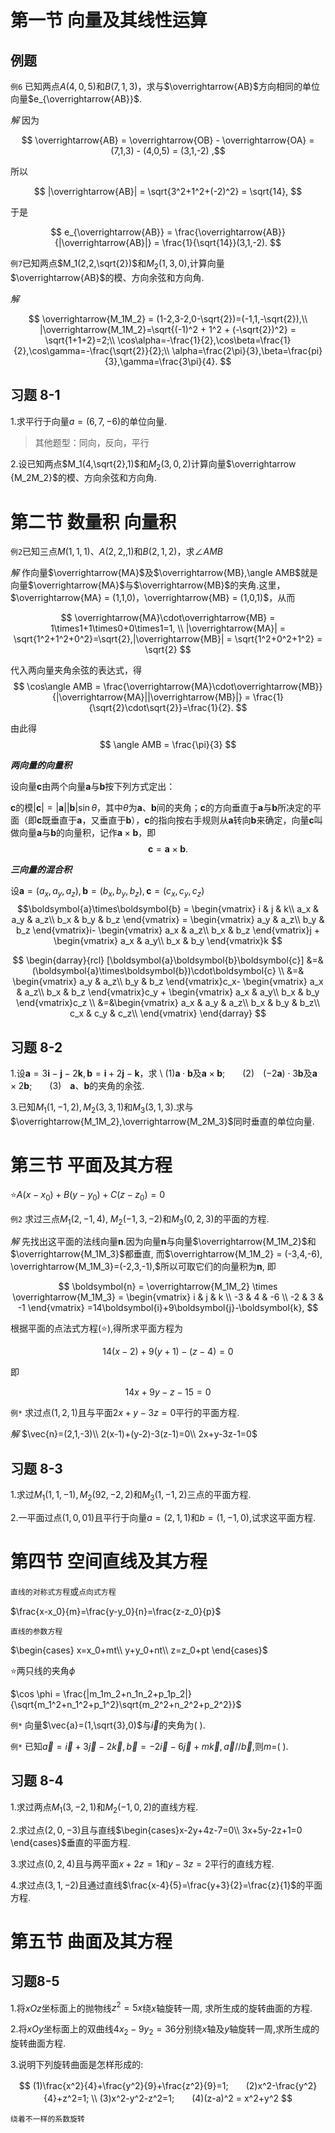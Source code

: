 # 第一节 向量及其线性运算

## 例题

`例6` 已知两点$A(4,0,5)$和$B(7,1,3)$，求与$\overrightarrow{AB}$方向相同的单位向量$e_{\overrightarrow{AB}}$.

*解* 因为

$$
\overrightarrow{AB} = \overrightarrow{OB} - \overrightarrow{OA} = (7,1,3) - (4,0,5) = (3,1,-2)
,$$

所以

$$
|\overrightarrow{AB}| = \sqrt{3^2+1^2+(-2)^2} = \sqrt{14},
$$

于是

$$
e_{\overrightarrow{AB}} = \frac{\overrightarrow{AB}}{|\overrightarrow{AB}|} = \frac{1}{\sqrt{14}}(3,1,-2).
$$

`例7`已知两点$M_1(2,2,\sqrt{2})$和$M_2(1,3,0),$计算向量$\overrightarrow{AB}$的模、方向余弦和方向角.

*解* 

$$
\overrightarrow{M_1M_2} = (1-2,3-2,0-\sqrt{2})=(-1,1,-\sqrt{2}),\\
|\overrightarrow{M_1M_2}=\sqrt{(-1)^2 + 1^2 + (-\sqrt{2})^2} = \sqrt{1+1+2}=2;\\
\cos\alpha=-\frac{1}{2},\cos\beta=\frac{1}{2},\cos\gamma=-\frac{\sqrt{2}}{2};\\
\alpha=\frac{2\pi}{3},\beta=\frac{pi}{3},\gamma=\frac{3\pi}{4}.
$$

## 习题 8-1

1.求平行于向量$a = (6,7,-6)$的单位向量.

>其他题型：同向，反向，平行

2.设已知两点$M_1(4,\sqrt{2},1)$和$M_{2}(3,0,2)$计算向量$\overrightarrow {M_2M_2}$的模、方向余弦和方向角.

# 第二节 数量积 向量积 

`例2`已知三点$M(1,1,1)、A(2,2,,1)$和$B(2,1,2)$，求$\angle AMB$

*解* 作向量$\overrightarrow{MA}$及$\overrightarrow{MB},\angle AMB$就是向量$\overrightarrow{MA}$与$\overrightarrow{MB}$的夹角.这里，$\overrightarrow{MA} = (1,1,0)，\overrightarrow{MB} = (1,0,1)$，从而

$$
\overrightarrow{MA}\cdot\overrightarrow{MB} = 1\times1+1\times0+0\times1=1, \\
|\overrightarrow{MA}| = \sqrt{1^2+1^2+0^2}=\sqrt{2},|\overrightarrow{MB}| = \sqrt{1^2+0^2+1^2} = \sqrt{2}
$$

代入两向量夹角余弦的表达式，得
$$
\cos\angle AMB = \frac{\overrightarrow{MA}\cdot\overrightarrow{MB}}{|\overrightarrow{MA}||\overrightarrow{MB}|} = \frac{1}{\sqrt{2}\cdot\sqrt{2}}=\frac{1}{2}.
$$

由此得
$$
\angle AMB = \frac{\pi}{3}
$$

***两向量的向量积***

设向量$\boldsymbol{c}$由两个向量$\boldsymbol{a}$与$\boldsymbol{b}$按下列方式定出：

$\boldsymbol{c}$的模$|\boldsymbol{c}| = |\boldsymbol{a}||\boldsymbol{b}|\sin\theta$，其中$\theta$为$\boldsymbol{a}、\boldsymbol{b}$间的夹角；$\boldsymbol{c}$的方向垂直于$\boldsymbol{a}$与$\boldsymbol{b}$所决定的平面（即$\boldsymbol{c}$既垂直于$\boldsymbol{a}$，又垂直于$\boldsymbol{b}$），$\boldsymbol{c}$的指向按右手规则从$\boldsymbol{a}$转向$\boldsymbol{b}$来确定，向量$\boldsymbol{c}$叫做向量$\boldsymbol{a}$与$\boldsymbol{b}$的向量积，记作$\boldsymbol{a}\times\boldsymbol{b}$，即
$$
\boldsymbol{c} = \boldsymbol{a}\times\boldsymbol{b}.
$$

***三向量的混合积***

设$\boldsymbol{a} = (a_x,a_y,a_z),\boldsymbol{b} = (b_x, b_y, b_z),\boldsymbol{c} = (c_x, c_y, c_z)$
$$\boldsymbol{a}\times\boldsymbol{b} = \begin{vmatrix}
    i   & j   & k\\
    a_x & a_y & a_z\\
    b_x & b_y & b_z
\end{vmatrix} = \begin{vmatrix}
    a_y & a_z\\
    b_y & b_z
\end{vmatrix}i- \begin{vmatrix}
    a_x & a_z\\
    b_x & b_z
\end{vmatrix}j +  \begin{vmatrix}
    a_x & a_y\\
    b_x & b_y
\end{vmatrix}k
$$

$$
\begin{darray}{rcl}
[\boldsymbol{a}\boldsymbol{b}\boldsymbol{c}] &=& (\boldsymbol{a}\times\boldsymbol{b})\cdot\boldsymbol{c} \\
&=& \begin{vmatrix}
    a_y & a_z\\
    b_y & b_z
\end{vmatrix}c_x- \begin{vmatrix}
    a_x & a_z\\
    b_x & b_z
\end{vmatrix}c_y +  \begin{vmatrix}
    a_x & a_y\\
    b_x & b_y
\end{vmatrix}c_z \\
&=&\begin{vmatrix}
    a_x & a_y & a_z\\
    b_x & b_y & b_z\\
    c_x & c_y & c_z\\
\end{vmatrix}
\end{darray}
$$

## 习题 8-2

1.设$\boldsymbol{a} = 3 \boldsymbol{i} - \boldsymbol{j} - 2\boldsymbol{k}, \boldsymbol{b} = \boldsymbol{i} + 2\boldsymbol{j} - \boldsymbol{k}$，求 \\
(1)$\boldsymbol{a}\cdot\boldsymbol{b}$及$\boldsymbol{a}\times\boldsymbol{b}$;　　(2)　$(-2\boldsymbol{a})\cdot3\boldsymbol{b}$及$\boldsymbol{a}\times2\boldsymbol{b};$　　(3)　$\boldsymbol{a}、\boldsymbol{b}$的夹角的余弦.

3.已知$M_1(1,-1,2), M_2(3,3,1)$和$M_3(3,1,3)$.求与$\overrightarrow{M_1M_2},\overrightarrow{M_2M_3}$同时垂直的单位向量.

# 第三节 平面及其方程

⭐$A(x - x_0) + B(y-y_0) + C(z-z_0)=0$

`例2` 求过三点$M_1(2,-1,4)$, $M_2(-1,3,-2)$和$M_3(0,2,3)$的平面的方程.

*解* 先找出这平面的法线向量$\boldsymbol{n}$.因为向量$\boldsymbol{n}$与向量$\overrightarrow{M_1M_2}$和$\overrightarrow{M_1M_3}$都垂直, 而$\overrightarrow{M_1M_2} = (-3,4,-6), \overrightarrow{M_1M_3}=(-2,3,-1),$所以可取它们的向量积为$\boldsymbol{n}$, 即

$$
\boldsymbol{n} = \overrightarrow{M_1M_2} \times \overrightarrow{M_1M_3} =
\begin{vmatrix}
    i & j & k \\
    -3 & 4 & -6 \\
    -2 & 3 & -1 
\end{vmatrix}
=14\boldsymbol{i}+9\boldsymbol{j}-\boldsymbol{k},
$$

根据平面的点法式方程(⭐),得所求平面方程为

$$
14(x-2)+9(y+1)-(z-4)=0
$$

即

$$
14x+9y-z-15=0
$$

`例*` 求过点$(1,2,1)$且与平面$2x+y-3z=0$平行的平面方程.

*解* $\vec{n}=(2,1,-3)\\
2(x-1)+(y-2)-3(z-1)=0\\
2x+y-3z-1=0$



## 习题 8-3 

1.求过$M_1(1,1,-1),M_2(92,-2,2)$和$M_3(1,-1,2)$三点的平面方程.

2.一平面过点$(1,0,01)$且平行于向量$a=(2,1,1)$和$b=(1,-1,0)$,试求这平面方程.

# 第四节 空间直线及其方程

`直线的对称式方程`或`点向式方程`

$\frac{x-x_0}{m}=\frac{y-y_0}{n}=\frac{z-z_0}{p}$

`直线的参数方程`

$\begin{cases}
x=x_0+mt\\
y+y_0+nt\\
z=z_0+pt
\end{cases}$

⭐两只线的夹角$\phi$

$\cos \phi = \frac{|m_1m_2+n_1n_2+p_1p_2|}{\sqrt{m_1^2+n_1^2+p_1^2}\sqrt{m_2^2+n_2^2+p_2^2}}$

`例*` 向量$\vec{a}=(1,\sqrt{3},0)$与$\vec{i}$的夹角为( ).

`例*` 已知$\vec{a}=\vec{i}+3\vec{j}-2\vec{k}, \vec{b}=-2\vec{i}-6\vec{j}+m\vec{k}, \vec{a}//\vec{b},$则$m=$( ). 

## 习题 8-4

1.求过两点$M_1(3,-2,1)$和$M_2(-1,0,2)$的直线方程.

2.求过点$(2,0,-3)$且与直线$\begin{cases}x-2y+4z-7=0\\
3x+5y-2z+1=0
\end{cases}$垂直的平面方程.

3.求过点$(0,2,4)$且与两平面$x+2z=1$和$y-3z=2$平行的直线方程.

4.求过点$(3,1,-2)$且通过直线$\frac{x-4}{5}=\frac{y+3}{2}=\frac{z}{1}$的平面方程.

# 第五节 曲面及其方程

## 习题8-5 

1.将$xOz$坐标面上的抛物线$z^2 = 5x$绕$x$轴旋转一周, 求所生成的旋转曲面的方程.

2.将$xOy$坐标面上的双曲线$4x_2-9y_2=36$分别绕$x$轴及$y$轴旋转一周,求所生成的旋转曲面方程.

3.说明下列旋转曲面是怎样形成的:

$$
(1)\frac{x^2}{4}+\frac{y^2}{9}+\frac{z^2}{9}=1;　　(2)x^2-\frac{y^2}{4}+z^2=1; \\
(3)x^2-y^2-z^2=1;　　(4)(z-a)^2 = x^2+y^2
$$

    绕着不一样的系数旋转
